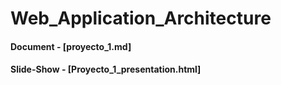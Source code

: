 # Web_Application_Architecture

#### Document - [proyecto_1.md]
#### Slide-Show - [Proyecto_1_presentation.html]

